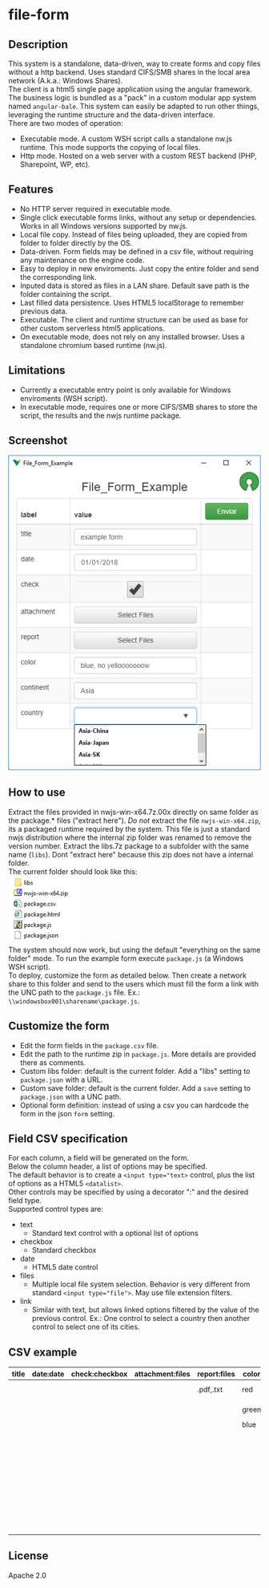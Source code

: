 # file-form

## Description
This system is a standalone, data-driven, way to create forms and copy files without a http backend. Uses standard CIFS/SMB shares in the local area network (A.k.a.: Windows Shares).  
The client is a html5 single page application using the angular framework. The business logic is bundled as a "pack" in a custom modular app system named `angular-bale`. This system can easily be adapted to run other things, leveraging the runtime structure and the data-driven interface.  
There are two modes of operation:  
 - Executable mode. A custom WSH script calls a standalone nw.js runtime. This mode supports the copying of local files.
 - Http mode. Hosted on a web server with a custom REST backend (PHP, Sharepoint, WP, etc).

## Features
 - No HTTP server required in executable mode.
 - Single click executable forms links, without any setup or dependencies. Works in all Windows versions supported by nw.js.
 - Local file copy. Instead of files being uploaded, they are copied from folder to folder directly by the OS.
 - Data-driven. Form fields may be defined in a csv file, without requiring any maintenance on the engine code.
 - Easy to deploy in new enviroments. Just copy the entire folder and send the corresponding link.
 - Inputed data is stored as files in a LAN share. Default save path is the folder containing the script.
 - Last filled data persistence. Uses HTML5 localStorage to remember previous data.
 - Executable. The client and runtime structure can be used as base for other custom serverless html5 applications.
 - On executable mode, does not rely on any installed browser. Uses a standalone chromium based runtime (nw.js).

## Limitations
 - Currently a executable entry point is only available for Windows enviroments (WSH script).
 - In executable mode, requires one or more CIFS/SMB shares to store the script, the results and the nwjs runtime package.
 
## Screenshot
![screenshot1](./assets/screenshot1.png?raw=true)

## How to use
Extract the files provided in nwjs-win-x64.7z.00x directly on same folder as the package.* files ("extract here"). *Do not* extract the file `nwjs-win-x64.zip`, its a packaged runtime required by the system. This file is just a standard nwjs distribution where the internal zip folder was renamed to remove the version number.
Extract the libs.7z package to a subfolder with the same name (`libs`). Dont "extract here" because this zip does not have a internal folder.  
The current folder should look like this:  
![screenshot2](./assets/screenshot2.png?raw=true)  
The system should now work, but using the default "everything on the same folder" mode. To run the example form execute `package.js` (a Windows WSH script).  
To deploy, customize the form as detailed below. Then create a network share to this folder and send to the users which must fill the form a link with the UNC path to the `package.js` file. Ex.: `\\windowsbox001\sharename\package.js`.  

## Customize the form
 - Edit the form fields in the `package.csv` file.
 - Edit the path to the runtime zip in `package.js`. More details are provided there as comments.
 - Custom libs folder: default is the current folder. Add a "libs" setting to `package.json` with a URL.
 - Custom save folder: default is the current folder. Add a `save` setting to `package.json` with a UNC path.
 - Optional form definition: instead of using a csv you can hardcode the form in the json `form` setting.
 
## Field CSV specification
For each column, a field will be generated on the form.  
Below the column header, a list of options may be specified.  
The default behavior is to create a `<input type="text>` control, plus the list of options as a HTML5 `<datalist>`.  
Other controls may be specified by using a decorator ":" and the desired field type.  
Supported control types are:
 - text
   - Standard text control with a optional list of options
 - checkbox
   - Standard checkbox
 - date
   - HTML5 date control
 - files
   - Multiple local file system selection. Behavior is very different from standard `<input type="file">`. May use file extension filters.
 - link
   - Similar with text, but allows linked options filtered by the value of the previous control. Ex.: One control to select a country then another control to select one of its cities.

## CSV example
| title | date:date | check:checkbox | attachment:files | report:files | color | continent | country:link |
| --- | --- | --- | --- | --- | --- | --- | --- |
| | | | | .pdf,.txt | red | America | America-US |
| | | | | | green | Australia | America-Canada |
| | | | | | blue | Africa | Africa-SA |
| | | | | | | Asia | Asia-China |
| | | | | | | Europe | Asia-Japan |
| | | | | | | | Asia-SK |
| | | | | | | | Asia-NK |
| | | | | | | | Australia-Australia |
| | | | | | | | Europe-Germany |
| | | | | | | | Europe-France |

## License
Apache 2.0
